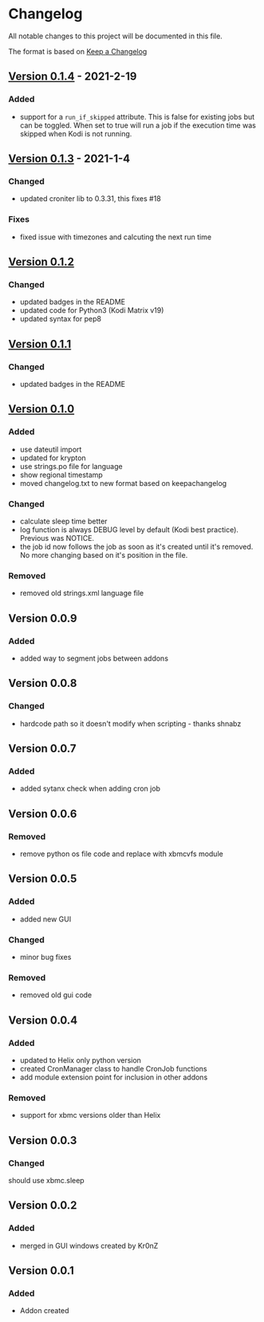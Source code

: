 # Changelog

All notable changes to this project will be documented in this file.

The format is based on [Keep a Changelog](https://keepachangelog.com/en/1.0.0/)

## [Version 0.1.4](https://github.com/robweber/cronxbmc/compare/matrix-0.1.2...robweber:matrix-0.1.3) - 2021-2-19

### Added

- support for a ```run_if_skipped``` attribute. This is false for existing jobs but can be toggled. When set to true will run a job if the execution time was skipped when Kodi is not running. 

## [Version 0.1.3](https://github.com/robweber/cronxbmc/compare/matrix-0.1.2...robweber:matrix-0.1.3) - 2021-1-4

### Changed

- updated croniter lib to 0.3.31, this fixes #18

### Fixes

- fixed issue with timezones and calcuting the next run time

## [Version 0.1.2](https://github.com/robweber/cronxbmc/compare/krypton-0.1.1...robweber:matrix-0.1.2)

### Changed

- updated badges in the README
- updated code for Python3 (Kodi Matrix v19)
- updated syntax for pep8

## [Version 0.1.1](https://github.com/robweber/cronxbmc/compare/krypton-0.1.0...robweber:krypton-0.1.1)

### Changed

- updated badges in the README

## [Version 0.1.0](https://github.com/robweber/cronxbmc/compare/jarvis-0.0.9...robweber:krypton-0.1.0)

### Added
- use dateutil import
- updated for krypton
- use strings.po file for language
- show regional timestamp
- moved changelog.txt to new format based on keepachangelog

### Changed

- calculate sleep time better
- log function is always DEBUG level by default (Kodi best practice). Previous was NOTICE.
- the job id now follows the job as soon as it's created until it's removed. No more changing based on it's position in the file.

### Removed

- removed old strings.xml language file

## Version 0.0.9

### Added
- added way to segment jobs between addons

## Version 0.0.8

### Changed
- hardcode path so it doesn't modify when scripting - thanks shnabz

## Version 0.0.7

### Added
- added sytanx check when adding cron job

## Version 0.0.6

### Removed
- remove python os file code and replace with xbmcvfs module

## Version 0.0.5

### Added
- added new GUI

### Changed
- minor bug fixes

### Removed
- removed old gui code

## Version 0.0.4

### Added
- updated to Helix only python version
- created CronManager class to handle CronJob functions
- add module extension point for inclusion in other addons

### Removed
- support for xbmc versions older than Helix

## Version 0.0.3

### Changed
should use xbmc.sleep

## Version 0.0.2

### Added
- merged in GUI windows created by Kr0nZ

## Version 0.0.1

### Added
- Addon created
